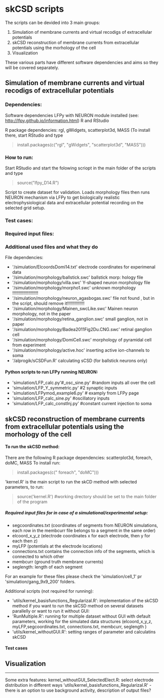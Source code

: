 # skCSD scripts

The scripts can be devided into 3 main groups:
1. Simulation of membrane currents and virtual recodigs of extracellular potentials
2. skCSD reconstruction of membrane currents from extracellular potentials using the morhology of the cell
3. Visualization

These various parts have different software dependencies and aims so they will be covered separately.


## Simulation of membrane currents and virtual recodigs of extracellular potentials

### Dependencies:
Software dependencies
LFPy with NEURON module installed (see: http://lfpy.github.io/information.html)
R  and RStudio

R package dependencies: rgl, gWidgets, scatterplot3d, MASS (To install there, start RStudio and type 
> install.packages(c("rgl", "gWidgets", "scatterplot3d", "MASS")))


### How to run:
Start RStudio and start the folowing scriopt in the main folder of the scripts  and type 
> source("lfpy_D14.R")

Script to create dataset for validation. Loads morphology files then runs NEURON mechanism via LFPy to get biologically realistic electrophysiological data and extracellular potential recording on the selected grid  setup.


### Test cases:

### Required input files:

### Additional used files and what they do

File dependencies:

- '/simulation/ElcoordsDomi14.txt'  electrode  coordinates for experimenal data
- '/simulation/morphology/ballstick.swc'  ballstick morp: hology file
- '/simulation/morphology/villa.swc'  Y-shaped neuron morphology file
- '/simulation/morphology/morpho1.swc'  unknown morphology !!!!!!!!!!!!!!!!!!!!!
- '/simulation/morphology/neuron_agasbogas.swc'  file not found , but in the script, should remove it!!!!!!!!!!!!!!
- '/simulation/morphology/Mainen_swcLike.swc'  Mainen neuron morphology,  not in the paper
- '/simulation/morphology/retina_ganglion.swc' small ganglion, not  in paper
- '/simulation/morphology/Badea2011Fig2Du.CNG.swc'  retinal ganglion cell
- '/simulation/morphology/DomiCell.swc' morphology of pyramidal cell from experiment
- '/simulation/morphology/active.hoc' inserting active ion-channels to soma
- '/alprogik/sCSDFun.R' calculating sCSD (for ballstick neurons only)

#### Python scripts to run LFPy running NEURON:

- 'simulation/LFP_calc.py'#_osc_sine.py' #random inputs all over the cell
- 'simulation/LFP_Y_symmetric.py'  #2 synaptic inputs 
- 'simulation/LFPymod_example6.py' # examply from LFPy page
- 'simulation/LFP_calc_sine.py' #oscillatory inputs
- 'simulation/LFP_calc_constInj.py' #constant current injection to soma
   


## skCSD reconstruction of membrane currents from extracellular potentials using the morhology of the cell

#### To run the  skCSD method:

There are the following R package dependencies: 
scatterplot3d, foreach, doMC, MASS
To install run:
> install.packages(c(" foreach", "doMC")))


'kernel.R' is the main script to run the skCD method with selected parameters, to run:
>source('kernel.R') #working drectory should be set to the main folder of the program

##### Required input files for in case of a simulational/experimental setup:

- segcoordinates.txt (coordinates of segments from NEURON simulations, each row in the membcurr file belongs to a segment in the same order)
- elcoord_x_y_z (electrode coordinates x for each electrode, then y for each then z)
- myLFP (potentials at the electrode locations)
- connections.txt contains the connection info of the segments, which is connected to which other  
- membcurr (ground truth membrane currents)
- seglength: length of each segment

For an example for these files please check the 'simulation/cell_1' pr 'simulation/gang_9x9_200' folders.

Additional scripts (not required for running):
- 'utils/kernel_basisfunctions_Regularizal.R': implementation of the skCSD method
if you want to run the skCSD method on several datasets parallelly or want to run it without GUI:
- 'RunMultiple.R': running for multiple dataset without GUI with default parameters,  working for the simulated data structures (elcoord_x_y_z, myLFP,segcoordinates.txt, connections.txt, membcurr, seglength )
- 'utils/kernel_withoutGUI.R': setting ranges of parameter and calculatins skCSD 



#### Test cases



## Visualization








--------------------------------------------------------
Some extra features:
kernel_withoutGUI_SelectedElect.R: select electrode  distribution in different  ways
'utils/kernel_basisfunctions_Regularizal.R' - there is an option to use  background activity, description of output files?


